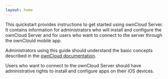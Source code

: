 ```yaml
---
layout: home
---
```


This quickstart provides instructions to get started using ownCloud Server. It contains information for administrators who will install and configure the ownCloud Server and for users who want to connect to the server through the ownClould mobile app.

Administrators using this guide should understand the basic concepts described in the [ownCloud documentation](https://doc.owncloud.com/server/10.4/).

Users who want to connect to the ownCloud Server should have administrative rights to install and configure apps on their iOS devices.
